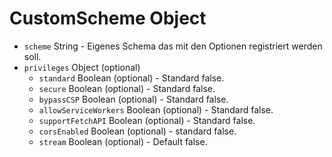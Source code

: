 # CustomScheme Object

* `scheme` String - Eigenes Schema das mit den Optionen registriert werden soll.
* `privileges` Object (optional)
  * `standard` Boolean (optional) - Standard false.
  * `secure` Boolean (optional) - Standard false.
  * `bypassCSP` Boolean (optional) - Standard false.
  * `allowServiceWorkers` Boolean (optional) - Standard false.
  * `supportFetchAPI` Boolean (optional) - Standard false.
  * `corsEnabled` Boolean (optional) - standard false.
  * `stream` Boolean (optional) - Default false.
